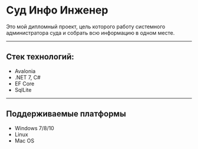 # Суд Инфо Инженер 
 Это мой дипломный проект, цель которого работу системного администратора суда и собрать всю информацию в одном месте.
***
## Стек технологий:
* Avalonia
* .NET 7, C#
* EF Core
* SqlLite
***
## Поддерживаемые платформы
* Windows 7/8/10
* Linux
* Mac OS

